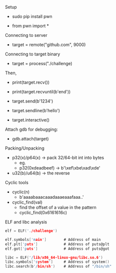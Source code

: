Setup
- sudo pip install pwn

- from pwn import *

Connecting to server
- target = remote("github.com", 9000)

Connecting to target binary
- target = process("./challenge)

Then,
- print(target.recv())
- print(target.recvuntil(b'end'))

- target.send(b'1234')
- target.sendline(b'hello')

- target.interactive()

Attach gdb for debugging:
- gdb.attach(target)

Packing/Unpacking
- p32(x)/p64(x) -> pack 32/64-bit int into bytes
	- eg.
	- p32(0xdeadbeef) -> b'\xef\xbe\xad\xde'
- u32(b)/u64(b) -> the reverse

Cyclic tools
- cyclic(n)
	- b'aaaabaaacaaadaaaeaaafaaa..'
- cyclic_find(val)
	- find the offset of a value in the pattern
	- cyclic_find(0x6161616c)

ELF and libc analysis
```c
elf = ELF('./challenge')

elf.symbols['main']        # Address of main
elf.plt['puts']            # Address of puts@plt
elf.got['puts']            # Address of puts@got

libc = ELF('/lib/x86_64-linux-gnu/libc.so.6')
libc.symbols['system']     # Address of system()
libc.search(b'/bin/sh')    # Address of "/bin/sh"

```
